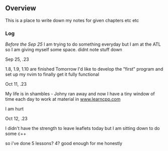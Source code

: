 ## Overview

This is a place to write down my notes for given chapters etc etc

### Log

_Before the Sep 25_
I am trying to do something everyday but I am at the ATL so I am giving myself some space. didnt note stuff down

Sep 25, .23

1.8, 1.9, 1.10 are finished
Tomorrow I'd like to develop the "first" program and set up my nvim to finally get it fully functional

Oct 11, .23

My life is in shambles - Johny ran away and now I have a tiny window of time each day to work at material in www.learncpp.com

I am hurt

Oct 12, .23

I didn't have the strength to leave leaflets today but I am sitting down to do some c++

so i've done 5 lessons? 4? good enough for me honestly
